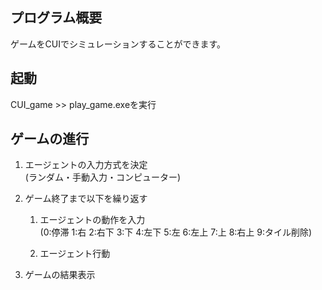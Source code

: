 ## プログラム概要
ゲームをCUIでシミュレーションすることができます。

## 起動
CUI_game >> play_game.exeを実行

## ゲームの進行
1. エージェントの入力方式を決定  
(ランダム・手動入力・コンピューター)　　  
2. ゲーム終了まで以下を繰り返す  
    1. エージェントの動作を入力  
    (0:停滞 1:右 2:右下 3:下 4:左下 5:左 6:左上 7:上 8:右上 9:タイル削除)  

    2. エージェント行動

3. ゲームの結果表示